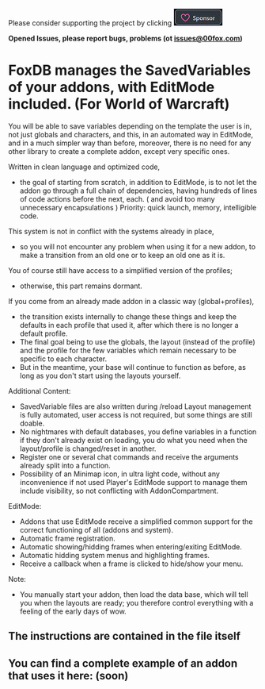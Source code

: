﻿Please consider supporting the project by clicking [![Github Sponsorship](.github/Sponsors.gif)](https://github.com/sponsors/00fox)

**Opened Issues, please report bugs, problems (ot issues@00fox.com)**

# FoxDB manages the SavedVariables of your addons, with EditMode included. (For World of Warcraft)

You will be able to save variables depending on the template the user is in,
not just globals and characters, and this, in an automated way in EditMode,
and in a much simpler way than before,
moreover, there is no need for any other library to create a complete addon, except very specific ones.

Written in clean language and optimized code,
- the goal of starting from scratch, in addition to EditMode,
  is to not let the addon go through a full chain of dependencies,
  having hundreds of lines of code actions before the next, each.
  ( and avoid too many unnecessary encapsulations )
  Priority: quick launch, memory, intelligible code.

This system is not in conflict with the systems already in place,
- so you will not encounter any problem when using it for a new addon,
  to make a transition from an old one or to keep an old one as it is.

You of course still have access to a simplified version of the profiles;
-  otherwise, this part remains dormant.

If you come from an already made addon in a classic way (global+profiles),
-  the transition exists internally to change these things
    and keep the defaults in each profile that used it,
    after which there is no longer a default profile.
-  The final goal being to use the globals,
    the layout (instead of the profile)
    and the profile for the few variables which remain necessary to be specific to each character.
-  But in the meantime, your base will continue to function as before,
    as long as you don't start using the layouts yourself.

Additional Content:
-  SavedVariable files are also written during /reload
  Layout management is fully automated, user access is not required, but some things are still doable.
-  No nightmares with default databases,
    you define variables in a function if they don't already exist on loading,
    you do what you need when the layout/profile is changed/reset in another.
-  Register one or several chat commands
    and receive the arguments already split into a function.
-  Possibility of an Minimap icon, in ultra light code, without any inconvenience if not used
    Player's EditMode support to manage them include visibility, so not conflicting with AddonCompartment.

EditMode:
-  Addons that use EditMode receive a simplified common support for the correct functioning of all (addons and system).
-  Automatic frame registration.
-  Automatic showing/hidding frames when entering/exiting EditMode.
-  Automatic hidding system menus and highlighting frames.
-  Receive a callback when a frame is clicked to hide/show your menu.

Note:
-	You manually start your addon, then load the data base, which will tell you when the layouts are ready;
	 you therefore control everything with a feeling of the early days of wow.

## The instructions are contained in the file itself

## You can find a complete example of an addon that uses it here: (soon)
